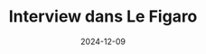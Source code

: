 ---
layout: default
date: 2024-12-09
img: 
category: info
title: "Interview dans Le Figaro"
description: "Une ville particulièrement bruyante: à Marseille, la métropole veut lutter contre les nuisances sonores"
tags: presse
tag_url: /presse/
button_name: Lire l'article
doclink: "https://www.lefigaro.fr/marseille/une-ville-particulierement-bruyante-a-marseille-la-metropole-veut-lutter-contre-les-nuisances-sonores-20241209"

---